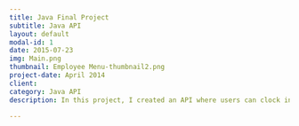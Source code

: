 ```yaml
---
title: Java Final Project
subtitle: Java API
layout: default
modal-id: 1
date: 2015-07-23
img: Main.png
thumbnail: Employee Menu-thumbnail2.png
project-date: April 2014
client: 
category: Java API
description: In this project, I created an API where users can clock in/out and administrators can add/delete an employee from the system. I created a GUI with buttons and text fields in order for it to be as user friendly as possible!

---
```

